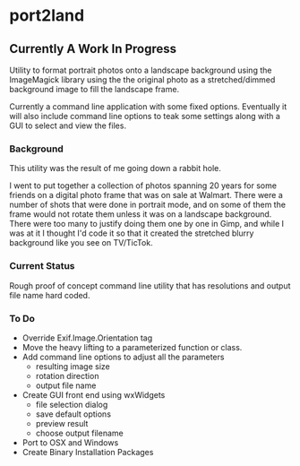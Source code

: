 # port2land

## Currently A Work In Progress

Utility to format portrait photos onto a landscape background using the ImageMagick library
using the the original photo as a stretched/dimmed background image to fill the
landscape frame.

Currently a command line application with some fixed options.  Eventually it
will also include command line options to teak some settings along with a GUI 
to select and view the files.

### Background

This utility was the result of me going down a rabbit hole.

I went to put together a collection of photos spanning 20 years for some friends
on a digital photo frame that was on sale at Walmart.  There were a number of shots
that were done in portrait mode, and on some of them the frame would not rotate them
unless it was on a landscape background.  There were too many to justify doing them
one by one in Gimp, and while I was at it I thought I'd code it so that it created the
stretched blurry background like you see on TV/TicTok.

### Current Status

Rough proof of concept command line utility that has resolutions and
output file name hard coded.

### To Do

 * Override Exif.Image.Orientation tag
 * Move the heavy lifting to a parameterized function or class.
 * Add command line options to adjust all the parameters
   - resulting image size
   - rotation direction
   - output file name
 * Create GUI front end using wxWidgets
   - file selection dialog
   - save default options
   - preview result 
   - choose output filename
 * Port to OSX and Windows
 * Create Binary Installation Packages
